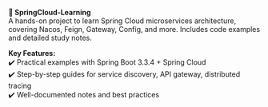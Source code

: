 **🚀 SpringCloud-Learning**  
A hands-on project to learn Spring Cloud microservices architecture, covering Nacos, Feign, Gateway, Config, and more. Includes code examples and detailed study notes. 

**Key Features:**  
✔️ Practical examples with Spring Boot 3.3.4 + Spring Cloud  
✔️ Step-by-step guides for service discovery, API gateway, distributed tracing  
✔️ Well-documented notes and best practices  
